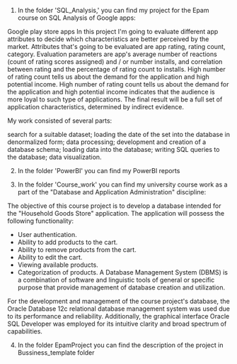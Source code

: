 1. In the folder 'SQL_Analysis,' you can find my project for the Epam course on SQL Analysis of Google apps:

Google play store apps
In this project I'm going to evaluate different app attributes to decide which characteristics are better perceived by the market. Attributes that's going to be evaluated are app rating, rating count, category. Evaluation parameters are app's average number of reactions (count of rating scores assigned) and / or number installs, and correlation between rating and the percentage of rating count to installs. High number of rating count tells us about the demand for the application and high potential income. High number of rating count tells us about the demand for the application and high potential income indicates that the audience is more loyal to such type of applications. The final result will be a full set of application characteristics, determined by indirect evidence.

My work consisted of several parts:

search for a suitable dataset;
loading the date of the set into the database in denormalized form;
data processing;
development and creation of a database schema;
loading data into the database;
writing SQL queries to the database;
data visualization.

2. In the folder 'PowerBI' you can find my PowerBI reports

3. In the folder 'Course_work' you can find my university course work as a part of the "Database and Application Administration" discipline:

The objective of this course project is to develop a database intended for the "Household Goods Store" application. The application will possess the following functionality:
- User authentication.
- Ability to add products to the cart.
- Ability to remove products from the cart.
- Ability to edit the cart.
- Viewing available products.
- Categorization of products.
A Database Management System (DBMS) is a combination of software and linguistic tools of general or specific purpose that provide management of database creation and utilization.

For the development and management of the course project's database, the Oracle Database 12c relational database management system was used due to its performance and reliability. Additionally, the graphical interface Oracle SQL Developer was employed for its intuitive clarity and broad spectrum of capabilities.

4. In the folder EpamProject you can find the description of the project in Bussiness_template folder
